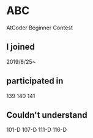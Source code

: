# ABC
AtCoder Beginner Contest

## I joined
2019/8/25~

## participated in
139 140 141

## Couldn't understand
101-D 107-D 111-D 116-D
